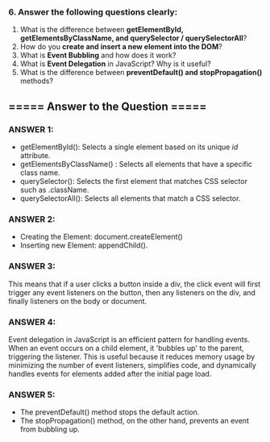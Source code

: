 ### 6. Answer the following questions clearly:

1. What is the difference between **getElementById, getElementsByClassName, and querySelector / querySelectorAll**?
2. How do you **create and insert a new element into the DOM**?
3. What is **Event Bubbling** and how does it work?
4. What is **Event Delegation** in JavaScript? Why is it useful?
5. What is the difference between **preventDefault() and stopPropagation()** methods?

## ===== Answer to the Question =====

### ANSWER 1:

- getElementById(): Selects a single element based on its unique _id_ attribute.
- getElementsByClassName() : Selects all elements that have a specific class name.
- querySelector(): Selects the first element that matches CSS selector such as .className.
- querySelectorAll(): Selects all elements that match a CSS selector.

### ANSWER 2:

- Creating the Element: document.createElement()
- Inserting new Element: appendChild().

### ANSWER 3:

This means that if a user clicks a button inside a div, the click event will first trigger any event listeners on the button, then any listeners on the div, and finally listeners on the body or document.

### ANSWER 4:

Event delegation in JavaScript is an efficient pattern for handling events. When an event occurs on a child element, it 'bubbles up' to the parent, triggering the listener. This is useful because it reduces memory usage by minimizing the number of event listeners, simplifies code, and dynamically handles events for elements added after the initial page load.

### ANSWER 5:

- The preventDefault() method stops the default action.
- The stopPropagation() method, on the other hand, prevents an event from bubbling up.
